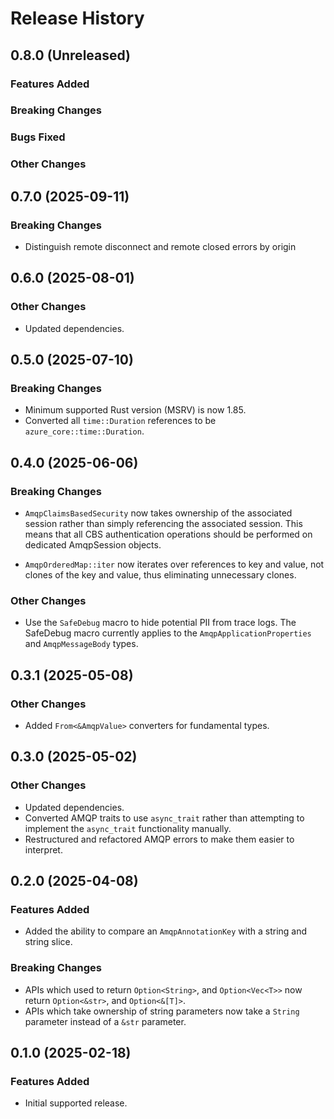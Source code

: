 # Release History

## 0.8.0 (Unreleased)

### Features Added

### Breaking Changes

### Bugs Fixed

### Other Changes

## 0.7.0 (2025-09-11)

### Breaking Changes

- Distinguish remote disconnect and remote closed errors by origin

## 0.6.0 (2025-08-01)

### Other Changes

- Updated dependencies.

## 0.5.0 (2025-07-10)

### Breaking Changes

- Minimum supported Rust version (MSRV) is now 1.85.
- Converted all `time::Duration` references to be `azure_core::time::Duration`.

## 0.4.0 (2025-06-06)

### Breaking Changes

- `AmqpClaimsBasedSecurity` now takes ownership of the associated session rather than simply referencing the associated session. This means that all CBS authentication operations should be performed on dedicated AmqpSession objects.

- `AmqpOrderedMap::iter` now iterates over references to key and value, not clones of the key and value, thus eliminating unnecessary clones.

### Other Changes

- Use the `SafeDebug` macro to hide potential PII from trace logs. The SafeDebug macro currently applies to the `AmqpApplicationProperties` and `AmqpMessageBody` types.

## 0.3.1 (2025-05-08)

### Other Changes

- Added `From<&AmqpValue>` converters for fundamental types.

## 0.3.0 (2025-05-02)

### Other Changes

- Updated dependencies.
- Converted AMQP traits to use `async_trait` rather than attempting to implement the `async_trait` functionality manually.
- Restructured and refactored AMQP errors to make them easier to interpret.

## 0.2.0 (2025-04-08)

### Features Added

- Added the ability to compare an `AmqpAnnotationKey` with a string and string slice.

### Breaking Changes

- APIs which used to return `Option<String>`, and `Option<Vec<T>>` now return `Option<&str>`, and `Option<&[T]>`.
- APIs which take ownership of string parameters now take a `String` parameter instead of a `&str` parameter.

## 0.1.0 (2025-02-18)

### Features Added

- Initial supported release.
